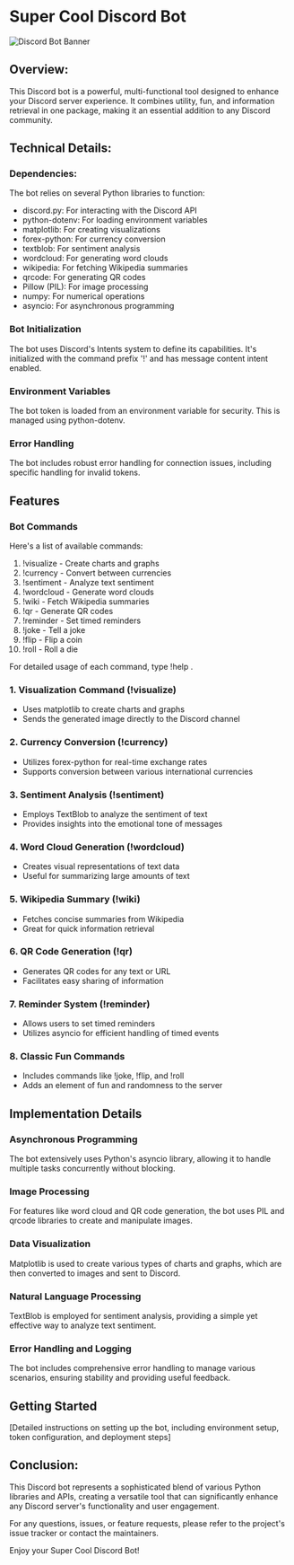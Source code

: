 # Super Cool Discord Bot

![Discord Bot Banner](https://media.giphy.com/media/v1.Y2lkPTc5MGI3NjExNzM3YTM5MzUyMzM0ZmQ1OTg4OWNjYjI5YzM1OTZiNjBjOTRhOTM0ZiZlcD12MV9pbnRlcm5hbF9naWZzX2dpZklkJmN0PWc/3oKIPc9VZj4ylzjcys/giphy.gif)

## Overview:

This Discord bot is a powerful, multi-functional tool designed to enhance your Discord server experience. It combines utility, fun, and information retrieval in one package, making it an essential addition to any Discord community.
 
## Technical Details:

### Dependencies:

The bot relies on several Python libraries to function:
- discord.py: For interacting with the Discord API
- python-dotenv: For loading environment variables
- matplotlib: For creating visualizations
- forex-python: For currency conversion
- textblob: For sentiment analysis
- wordcloud: For generating word clouds
- wikipedia: For fetching Wikipedia summaries
- qrcode: For generating QR codes
- Pillow (PIL): For image processing
- numpy: For numerical operations
- asyncio: For asynchronous programming



### Bot Initialization
The bot uses Discord's Intents system to define its capabilities. It's initialized with the command prefix '!' and has message content intent enabled.

### Environment Variables
The bot token is loaded from an environment variable for security. This is managed using python-dotenv.

### Error Handling
The bot includes robust error handling for connection issues, including specific handling for invalid tokens.

## Features
### Bot Commands

Here's a list of available commands:

1. !visualize - Create charts and graphs
2. !currency - Convert between currencies
3. !sentiment - Analyze text sentiment
4. !wordcloud - Generate word clouds
5. !wiki - Fetch Wikipedia summaries
6. !qr - Generate QR codes
7. !reminder - Set timed reminders
8. !joke - Tell a joke
9. !flip - Flip a coin
10. !roll - Roll a die

For detailed usage of each command, type !help .

### 1. Visualization Command (!visualize)
- Uses matplotlib to create charts and graphs
- Sends the generated image directly to the Discord channel

### 2. Currency Conversion (!currency)
- Utilizes forex-python for real-time exchange rates
- Supports conversion between various international currencies

### 3. Sentiment Analysis (!sentiment)
- Employs TextBlob to analyze the sentiment of text
- Provides insights into the emotional tone of messages
 

### 4. Word Cloud Generation (!wordcloud)
- Creates visual representations of text data
- Useful for summarizing large amounts of text


### 5. Wikipedia Summary (!wiki)
- Fetches concise summaries from Wikipedia
- Great for quick information retrieval

### 6. QR Code Generation (!qr)
- Generates QR codes for any text or URL
- Facilitates easy sharing of information
 
### 7. Reminder System (!reminder)
- Allows users to set timed reminders
- Utilizes asyncio for efficient handling of timed events

### 8. Classic Fun Commands
- Includes commands like !joke, !flip, and !roll
- Adds an element of fun and randomness to the server


## Implementation Details

### Asynchronous Programming
The bot extensively uses Python's asyncio library, allowing it to handle multiple tasks concurrently without blocking.


### Image Processing
For features like word cloud and QR code generation, the bot uses PIL and qrcode libraries to create and manipulate images.

### Data Visualization
Matplotlib is used to create various types of charts and graphs, which are then converted to images and sent to Discord.


### Natural Language Processing
TextBlob is employed for sentiment analysis, providing a simple yet effective way to analyze text sentiment.

### Error Handling and Logging
The bot includes comprehensive error handling to manage various scenarios, ensuring stability and providing useful feedback.

## Getting Started
[Detailed instructions on setting up the bot, including environment setup, token configuration, and deployment steps]

## Conclusion:

This Discord bot represents a sophisticated blend of various Python libraries and APIs, creating a versatile tool that can significantly enhance any Discord server's functionality and user engagement.

For any questions, issues, or feature requests, please refer to the project's issue tracker or contact the maintainers.

Enjoy your Super Cool Discord Bot!